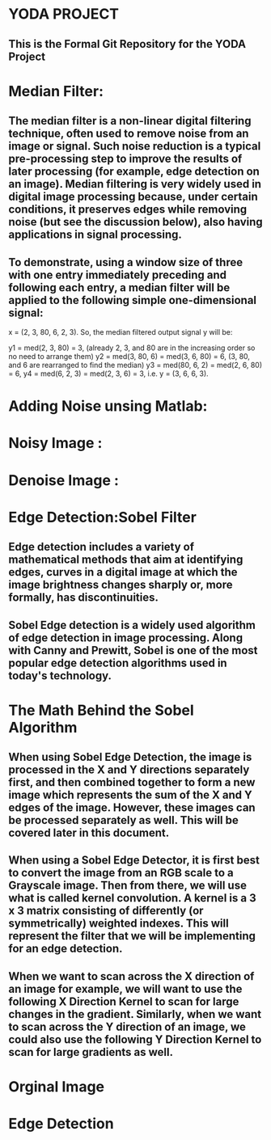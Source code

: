 # YODA PROJECT

## This is the Formal Git Repository for the YODA Project


# Median Filter:
## The median filter is a non-linear digital filtering technique, often used to remove noise from an image or signal. Such noise reduction is a typical pre-processing step to improve the results of later processing (for example, edge detection on an image). Median filtering is very widely used in digital image processing because, under certain conditions, it preserves edges while removing noise (but see the discussion below), also having applications in signal processing.

## To demonstrate, using a window size of three with one entry immediately preceding and following each entry, a median filter will be applied to the following simple one-dimensional signal:

x = (2, 3, 80, 6, 2, 3).
So, the median filtered output signal y will be:

y1 = med(2, 3, 80) = 3, (already 2, 3, and 80 are in the increasing order so no need to arrange them)
y2 = med(3, 80, 6) = med(3, 6, 80) = 6, (3, 80, and 6 are rearranged to find the median)
y3 = med(80, 6, 2) = med(2, 6, 80) = 6,
y4 = med(6, 2, 3) = med(2, 3, 6) = 3,
i.e. y = (3, 6, 6, 3).

# Adding Noise unsing Matlab:

# Noisy Image :

# Denoise Image :

# Edge Detection:Sobel Filter

## Edge detection includes a variety of mathematical methods that aim at identifying edges, curves in a digital image at which the image brightness changes sharply or, more formally, has discontinuities.

## Sobel Edge detection is a widely used algorithm of edge detection in image processing. Along with Canny and Prewitt, Sobel is one of the most popular edge detection algorithms used in today's technology.


# The Math Behind the Sobel Algorithm
## When using Sobel Edge Detection, the image is processed in the X and Y directions separately first, and then combined together to form a new image which represents the sum of the X and Y edges of the image. However, these images can be processed separately as well. This will be covered later in this document.

## When using a Sobel Edge Detector, it is first best to convert the image from an RGB scale to a Grayscale image. Then from there, we will use what is called kernel convolution. A kernel is a 3 x 3 matrix consisting of differently (or symmetrically) weighted indexes. This will represent the filter that we will be implementing for an edge detection.

## When we want to scan across the X direction of an image for example, we will want to use the following X Direction Kernel to scan for large changes in the gradient. Similarly, when we want to scan across the Y direction of an image, we could also use the following Y Direction Kernel to scan for large gradients as well.



# Orginal Image

# Edge Detection


